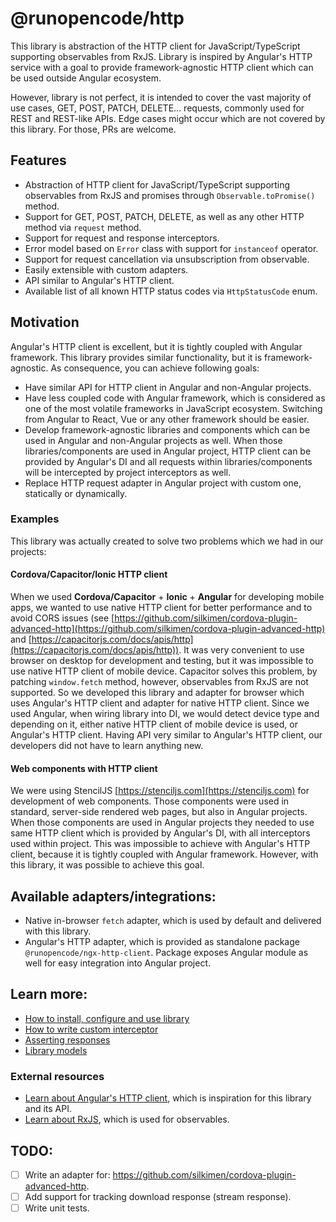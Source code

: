 # @runopencode/http

This library is abstraction of the HTTP client for JavaScript/TypeScript supporting observables from RxJS. Library is
inspired by Angular's HTTP service with a goal to provide framework-agnostic HTTP client which can be used outside
Angular ecosystem.

However, library is not perfect, it is intended to cover the vast majority of use cases, GET, POST, PATCH, DELETE...
requests, commonly used for REST and REST-like APIs. Edge cases might occur which are not covered by this library. For
those, PRs are welcome.

## Features

- Abstraction of HTTP client for JavaScript/TypeScript supporting observables from RxJS and promises
  through `Observable.toPromise()` method.
- Support for GET, POST, PATCH, DELETE, as well as any other HTTP method via `request` method.
- Support for request and response interceptors.
- Error model based on `Error` class with support for `instanceof` operator.
- Support for request cancellation via unsubscription from observable.
- Easily extensible with custom adapters.
- API similar to Angular's HTTP client.
- Available list of all known HTTP status codes via `HttpStatusCode` enum.

## Motivation

Angular's HTTP client is excellent, but it is tightly coupled with Angular framework. This library provides similar
functionality, but it is framework-agnostic. As consequence, you can achieve following goals:

- Have similar API for HTTP client in Angular and non-Angular projects.
- Have less coupled code with Angular framework, which is considered as one of the most volatile frameworks in
  JavaScript ecosystem. Switching from Angular to React, Vue or any other framework should be easier.
- Develop framework-agnostic libraries and components which can be used in Angular and non-Angular projects as well.
  When those libraries/components are used in Angular project, HTTP client can be provided by Angular's DI and all
  requests within libraries/components will be intercepted by project interceptors as well.
- Replace HTTP request adapter in Angular project with custom one, statically or dynamically.

### Examples

This library was actually created to solve two problems which we had in our projects:

#### Cordova/Capacitor/Ionic HTTP client

When we used **Cordova/Capacitor** + **Ionic** + **Angular** for developing mobile apps, we wanted to use native HTTP
client for better performance and to avoid CORS issues (see
[https://github.com/silkimen/cordova-plugin-advanced-http](https://github.com/silkimen/cordova-plugin-advanced-http)
and [https://capacitorjs.com/docs/apis/http](https://capacitorjs.com/docs/apis/http)). It was very convenient to use
browser on desktop for development and testing, but it was impossible to use native HTTP client of mobile device.
Capacitor solves this problem, by patching `window.fetch` method, however, observables from RxJS are not supported. So
we developed this library and adapter for browser which uses Angular's HTTP client and adapter for native HTTP client.
Since we used Angular, when wiring library into DI, we would detect device type and depending on it, either native HTTP
client of mobile device is used, or Angular's HTTP client. Having API very similar to Angular's HTTP client, our
developers did not have to learn anything new.

#### Web components with HTTP client

We were using StencilJS [https://stenciljs.com](https://stenciljs.com) for development of web components. Those
components were used in standard, server-side rendered web pages, but also in Angular projects. When those components
are used in Angular projects they needed to use same HTTP client which is provided by Angular's DI, with all
interceptors used within project. This was impossible to achieve with Angular's HTTP client, because it is tightly
coupled with Angular framework. However, with this library, it was possible to achieve this goal.

## Available adapters/integrations:

- Native in-browser `fetch` adapter, which is used by default and delivered with this library.
- Angular's HTTP adapter, which is provided as standalone package `@runopencode/ngx-http-client`. Package exposes
  Angular module as well for easy integration into Angular project.

## Learn more:

- [How to install, configure and use library](docs/installation.md)
- [How to write custom interceptor](docs/interceptors.md)
- [Asserting responses](docs/asserting-responses.md)
- [Library models](docs/models.md)

### External resources

- [Learn about Angular's HTTP client](https://angular.io/guide/http), which is inspiration for this library and its
  API.
- [Learn about RxJS](https://rxjs-dev.firebaseapp.com/guide/overview), which is used for observables.

## TODO:

- [ ] Write an adapter for: https://github.com/silkimen/cordova-plugin-advanced-http.
- [ ] Add support for tracking download response (stream response).
- [ ] Write unit tests.
